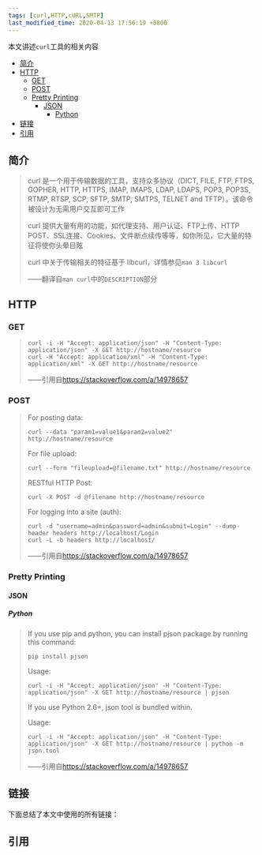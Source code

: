```yaml
---
tags: [curl,HTTP,cURL,SMTP]
last_modified_time: 2020-04-13 17:56:19 +0800
---
```


本文讲述`curl`工具的相关内容

<p id="markdown-toc"></p>
<!-- vim-markdown-toc GFM -->

* [简介](#简介)
* [HTTP](#http)
  * [GET](#get)
  * [POST](#post)
  * [Pretty Printing](#pretty-printing)
    * [JSON](#json)
      * [Python](#python)
* [链接](#链接)
* [引用](#引用)

<!-- vim-markdown-toc -->

## 简介
> curl 是一个用于传输数据的工具，支持众多协议（DICT, FILE, FTP, FTPS, GOPHER, HTTP, HTTPS, IMAP, IMAPS, LDAP, LDAPS, POP3, POP3S, RTMP, RTSP, SCP, SFTP, SMTP, SMTPS, TELNET and TFTP）。该命令被设计为无需用户交互即可工作
> 
> curl 提供大量有用的功能，如代理支持、用户认证、FTP上传、HTTP POST、SSL连接、Cookies、文件断点续传等等，如你所见，它大量的特征将使你头晕目眩
> 
> curl 中关于传输相关的特征基于 libcurl，详情参见`man 3 libcurl`
> 
> ——翻译自`man curl`中的`DESCRIPTION`部分

## HTTP
### GET

> ```
> curl -i -H "Accept: application/json" -H "Content-Type: application/json" -X GET http://hostname/resource
> curl -H "Accept: application/xml" -H "Content-Type: application/xml" -X GET http://hostname/resource
> ```
>
> ——引用自<https://stackoverflow.com/a/14978657>

### POST

> For posting data:
> 
> ```
> curl --data "param1=value1&param2=value2" http://hostname/resource
> ```
> 
> For file upload:
> 
> ```
> curl --form "fileupload=@filename.txt" http://hostname/resource
> ```
> 
> RESTful HTTP Post:
> 
> ```
> curl -X POST -d @filename http://hostname/resource
> ```
> 
> For logging into a site (auth):
> 
> ```
> curl -d "username=admin&password=admin&submit=Login" --dump-header headers http://localhost/Login
> curl -L -b headers http://localhost/
> ```
>
> ——引用自<https://stackoverflow.com/a/14978657>

### Pretty Printing 
#### JSON
##### Python
> If you use pip and python, you can install pjson package by running this command:
> 
> ```
> pip install pjson
> ```
> 
> Usage:
> 
> ```
> curl -i -H "Accept: application/json" -H "Content-Type: application/json" -X GET http://hostname/resource | pjson
> ```
> 
> If you use Python 2.6+, json tool is bundled within.
> 
> Usage:
> 
> ```
> curl -i -H "Accept: application/json" -H "Content-Type: application/json" -X GET http://hostname/resource | python -m json.tool
> ```
>
> ——引用自<https://stackoverflow.com/a/14978657>

## 链接
下面总结了本文中使用的所有链接：

<!-- link start -->

<!-- link end -->

## 引用
